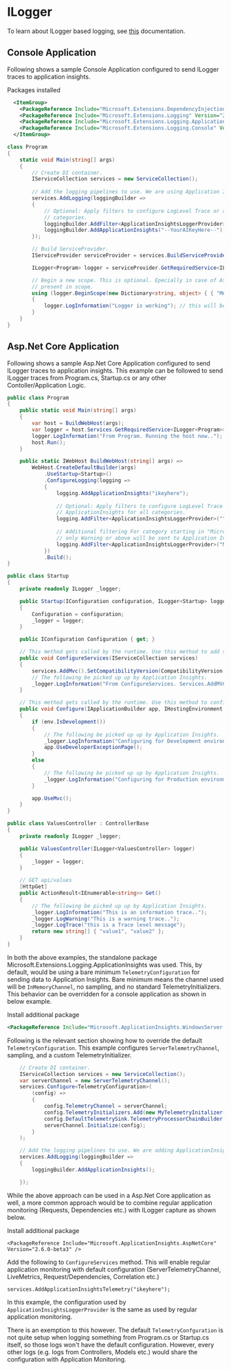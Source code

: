 # ILogger
To learn about ILogger based logging, see [this](https://docs.microsoft.com/en-us/aspnet/core/fundamentals/logging) documentation.

## Console Application

Following shows a sample Console Application configured to send ILogger traces to application insights.

Packages installed
```xml
  <ItemGroup>
    <PackageReference Include="Microsoft.Extensions.DependencyInjection" Version="2.1.0" />
    <PackageReference Include="Microsoft.Extensions.Logging" Version="2.1.0" />
    <PackageReference Include="Microsoft.Extensions.Logging.ApplicationInsights" Version="2.9.0-beta3" />
    <PackageReference Include="Microsoft.Extensions.Logging.Console" Version="2.1.0" />
  </ItemGroup>
```

```csharp
class Program
{
    static void Main(string[] args)
    {
        // Create DI container.
        IServiceCollection services = new ServiceCollection();
            
        // Add the logging pipelines to use. We are using Application Insights only here.
        services.AddLogging(loggingBuilder =>
        {
			// Optional: Apply filters to configure LogLevel Trace or above is sent to ApplicationInsights for all
			// categories.
			loggingBuilder.AddFilter<ApplicationInsightsLoggerProvider>("", LogLevel.Trace);
            loggingBuilder.AddApplicationInsights("--YourAIKeyHere--");                
        });

        // Build ServiceProvider.
        IServiceProvider serviceProvider = services.BuildServiceProvider();

        ILogger<Program> logger = serviceProvider.GetRequiredService<ILogger<Program>>();

        // Begin a new scope. This is optional. Epecially in case of AspNetCore request info is already
        // present in scope.
        using (logger.BeginScope(new Dictionary<string, object> { { "Method", nameof(Main) } }))
        {
            logger.LogInformation("Logger is working"); // this will be captured by Application Insights.
        }
    }
}
```

## Asp.Net Core Application

Following shows a sample Asp.Net Core Application configured to send ILogger traces to application insights. This example can be
followed to send ILogger traces from Program.cs, Startup.cs or any other Contoller/Application Logic.

```csharp
public class Program
{
    public static void Main(string[] args)
    {
        var host = BuildWebHost(args);
        var logger = host.Services.GetRequiredService<ILogger<Program>>();
        logger.LogInformation("From Program. Running the host now.."); // This will be picked up up by AI
        host.Run();
    }

    public static IWebHost BuildWebHost(string[] args) =>
        WebHost.CreateDefaultBuilder(args)
            .UseStartup<Startup>()                
            .ConfigureLogging(logging =>
            {                
                logging.AddApplicationInsights("ikeyhere");
				
				// Optional: Apply filters to configure LogLevel Trace or above is sent to
				// ApplicationInsights for all categories.
				logging.AddFilter<ApplicationInsightsLoggerProvider>("", LogLevel.Trace);
				
				// Additional filtering For category starting in "Microsoft",
				// only Warning or above will be sent to Application Insights.
				logging.AddFilter<ApplicationInsightsLoggerProvider>("Microsoft", LogLevel.Warning);
            })
            .Build();
}
```

```csharp
public class Startup
{
    private readonly ILogger _logger;

    public Startup(IConfiguration configuration, ILogger<Startup> logger)
    {
        Configuration = configuration;
        _logger = logger;
    }

    public IConfiguration Configuration { get; }

    // This method gets called by the runtime. Use this method to add services to the container.
    public void ConfigureServices(IServiceCollection services)
    {
        services.AddMvc().SetCompatibilityVersion(CompatibilityVersion.Version_2_1);
		// The following be picked up up by Application Insights.
        _logger.LogInformation("From ConfigureServices. Services.AddMVC invoked"); 
    }

    // This method gets called by the runtime. Use this method to configure the HTTP request pipeline.
    public void Configure(IApplicationBuilder app, IHostingEnvironment env)
    {
        if (env.IsDevelopment())
        {
			// The following be picked up up by Application Insights.	
            _logger.LogInformation("Configuring for Development environment");
            app.UseDeveloperExceptionPage();
        }
        else
        {
			// The following be picked up up by Application Insights.
            _logger.LogInformation("Configuring for Production environment");
        }

        app.UseMvc();
    }
}
```

```csharp
public class ValuesController : ControllerBase
{
    private readonly ILogger _logger;

    public ValuesController(ILogger<ValuesController> logger)
    {
        _logger = logger;
    }

    // GET api/values
    [HttpGet]
    public ActionResult<IEnumerable<string>> Get()
    {
		// The following be picked up up by Application Insights.
        _logger.LogInformation("This is an information trace..");
        _logger.LogWarning("This is a warning trace..");
        _logger.LogTrace("this is a Trace level message");
        return new string[] { "value1", "value2" };
    }
}
```

In both the above examples, the standalone package Microsoft.Extensions.Logging.ApplicationInsights was used. This, by default, would be using a bare minimum `TelemetryConfiguration` for sending data to
Application Insights. Bare minimum means the channel used will be `InMemoryChannel`, no sampling, and no standard TelemetryInitializers. This behavior can be overridden for a console application
as shown in below example.

Install additional package
```xml
<PackageReference Include="Microsoft.ApplicationInsights.WindowsServer.TelemetryChannel" Version="2.9.0-beta3" />
```

Following is the relevant section showing how to override the default `TelemetryConfiguration`. This example configures `ServerTelemetryChannel`, sampling, 
and a custom TelemetryInitializer.

```csharp
	// Create DI container.
    IServiceCollection services = new ServiceCollection();
    var serverChannel = new ServerTelemetryChannel();
    services.Configure<TelemetryConfiguration>(
        (config) =>
        {                            
            config.TelemetryChannel = serverChannel;
            config.TelemetryInitializers.Add(new MyTelemetryInitalizer());
            config.DefaultTelemetrySink.TelemetryProcessorChainBuilder.UseSampling(5);
            serverChannel.Initialize(config);
        }
    );

    // Add the logging pipelines to use. We are adding ApplicationInsights only.
    services.AddLogging(loggingBuilder =>
    {
        loggingBuilder.AddApplicationInsights();

    });
```

While the above approach can be used in a Asp.Net Core application as well, a more common approach would be to combine regular application monitoring (Requests, Dependencies etc.)
with ILogger capture as shown below.

Install additional package
```
<PackageReference Include="Microsoft.ApplicationInsights.AspNetCore" Version="2.6.0-beta3" />
```

Add the following to `ConfigureServices` method. This will enable regular application monitoring with default configuration (ServerTelemetryChannel, LiveMetrics, Request/Dependencies, Correlation etc.)
```
services.AddApplicationInsightsTelemetry("ikeyhere");
```

In this example, the configuration used by `ApplicationInsightsLoggerProvider` is the same as used by regular application monitoring. 

There is an exemption to this however. The default `TelemetryConfguration` is not quite setup when logging something from Program.cs or Startup.cs itself, so those logs won't have the default configuration. However,
every other logs (e.g. logs from Controllers, Models etc.) would share the configuration with Application Monitoring.